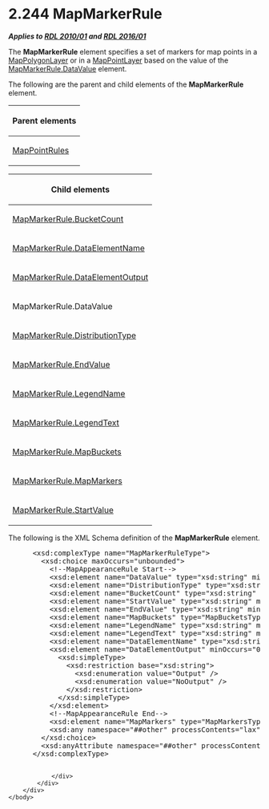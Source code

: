 <html dir="LTR" xmlns:mshelp="http://msdn.microsoft.com/mshelp" xmlns:ddue="http://ddue.schemas.microsoft.com/authoring/2003/5" xmlns:xlink="http://www.w3.org/1999/xlink" xmlns:tool="http://www.microsoft.com/tooltip">
    <head>
        <meta http-equiv="Content-Type" content="text/html; CHARSET=utf-8"></meta>
        <meta name="save" content="history"></meta>
        <title>2.244 MapMarkerRule</title>
        <xml>
            <mshelp:toctitle title="2.244 MapMarkerRule"></mshelp:toctitle>
            <mshelp:rltitle title="[MS-RDL]: MapMarkerRule"></mshelp:rltitle>
            <mshelp:keyword index="A" term="b7f81f81-be65-4bc2-8571-213ed55f2a92"></mshelp:keyword>
            <mshelp:attr name="DCSext.ContentType" value="open specification"></mshelp:attr>
            <mshelp:attr name="AssetID" value="b7f81f81-be65-4bc2-8571-213ed55f2a92"></mshelp:attr>
            <mshelp:attr name="TopicType" value="kbRef"></mshelp:attr>
            <mshelp:attr name="DCSext.Title" value="[MS-RDL]: MapMarkerRule" />
        </xml>
    </head>
    <body>
        <div id="header">
            <h1 class="heading">2.244 MapMarkerRule</h1>
        </div>
        <div id="mainSection">
            <div id="mainBody">
                <div id="allHistory" class="saveHistory"></div>
                <div id="sectionSection0" class="section" name="collapseableSection">
                    

<p><b><i>Applies to </i></b><a href="3428e690-a348-4ec7-8a6a-8efb42d2cdee.htm"><b><i>RDL 2010/01</i></b></a><b><i>
and </i></b><a href="52ce3983-2bfc-4e72-9359-42aaf5fe4509.htm"><b><i>RDL 2016/01</i></b></a></p>

<p>The <b>MapMarkerRule</b> element specifies a set of markers
for map points in a <a href="f54fa273-d9b2-4e49-a896-6001bcda016b.htm">MapPolygonLayer</a>
or in a <a href="aa1875f4-9842-4672-86d6-306ba5a075aa.htm">MapPointLayer</a>
based on the value of the <a href="032181c1-561d-45e1-a933-772b6f3174bc.htm">MapMarkerRule.DataValue</a>
element. </p>

<p>The following are the parent and child elements of the <b>MapMarkerRule</b>
element.</p>

<table>
 <thead>
  <tr>
   <th>
   <p>Parent elements</p>
   </th>
  </tr>
 </thead>
 <tr>
  <td>
  <p><a href="d090d792-6d70-412c-b024-88c08de4d300.htm">MapPointRules</a></p>
  </td>
 </tr>
</table>

<p> </p>

<table>
 <thead>
  <tr>
   <th>
   <p>Child elements</p>
   </th>
  </tr>
 </thead>
 <tr>
  <td>
  <p><a href="b4932a96-8884-4700-9417-3ad95069533e.htm">MapMarkerRule.BucketCount</a></p>
  </td>
 </tr>
 <tr>
  <td>
  <p><a href="b2f1b412-f6ab-4c59-879c-6a92126a12a3.htm">MapMarkerRule.DataElementName</a></p>
  </td>
 </tr>
 <tr>
  <td>
  <p><a href="6e683550-f970-41e4-911f-b3b0ed8acd8d.htm">MapMarkerRule.DataElementOutput</a></p>
  </td>
 </tr>
 <tr>
  <td>
  <p>MapMarkerRule.DataValue</p>
  </td>
 </tr>
 <tr>
  <td>
  <p><a href="b9bcd0f9-9f84-4827-b079-09cf6795e44b.htm">MapMarkerRule.DistributionType</a></p>
  </td>
 </tr>
 <tr>
  <td>
  <p><a href="9aed27a8-cc56-4958-9cbd-5487a24c7bbc.htm">MapMarkerRule.EndValue</a></p>
  </td>
 </tr>
 <tr>
  <td>
  <p><a href="6a8ac508-9f4f-4e35-a87d-c0a995bf4c04.htm">MapMarkerRule.LegendName</a></p>
  </td>
 </tr>
 <tr>
  <td>
  <p><a href="a4bc5a5e-e1cd-4b50-a162-19005a2f70f0.htm">MapMarkerRule.LegendText</a></p>
  </td>
 </tr>
 <tr>
  <td>
  <p><a href="c65e400c-ea10-4670-92cf-ee444ffbeee6.htm">MapMarkerRule.MapBuckets</a></p>
  </td>
 </tr>
 <tr>
  <td>
  <p><a href="71c09173-aa7f-485d-8783-995450321dad.htm">MapMarkerRule.MapMarkers</a></p>
  </td>
 </tr>
 <tr>
  <td>
  <p><a href="2f9a9a39-2f5d-49f3-a56c-87c5d027d0a3.htm">MapMarkerRule.StartValue</a></p>
  </td>
 </tr>
</table>

<p>The following is the XML Schema definition of the <b>MapMarkerRule</b>
element.</p>

<dl>
<dd>
<div><pre> &lt;xsd:complexType name=&quot;MapMarkerRuleType&quot;&gt;
   &lt;xsd:choice maxOccurs=&quot;unbounded&quot;&gt;
     &lt;!--MapAppearanceRule Start--&gt;
     &lt;xsd:element name=&quot;DataValue&quot; type=&quot;xsd:string&quot; minOccurs=&quot;0&quot; /&gt;
     &lt;xsd:element name=&quot;DistributionType&quot; type=&quot;xsd:string&quot; minOccurs=&quot;0&quot; /&gt;
     &lt;xsd:element name=&quot;BucketCount&quot; type=&quot;xsd:string&quot; minOccurs=&quot;0&quot; /&gt;
     &lt;xsd:element name=&quot;StartValue&quot; type=&quot;xsd:string&quot; minOccurs=&quot;0&quot; /&gt;
     &lt;xsd:element name=&quot;EndValue&quot; type=&quot;xsd:string&quot; minOccurs=&quot;0&quot; /&gt;
     &lt;xsd:element name=&quot;MapBuckets&quot; type=&quot;MapBucketsType&quot; minOccurs=&quot;0&quot; /&gt;
     &lt;xsd:element name=&quot;LegendName&quot; type=&quot;xsd:string&quot; minOccurs=&quot;0&quot; /&gt;
     &lt;xsd:element name=&quot;LegendText&quot; type=&quot;xsd:string&quot; minOccurs=&quot;0&quot; /&gt;
     &lt;xsd:element name=&quot;DataElementName&quot; type=&quot;xsd:string&quot; minOccurs=&quot;0&quot; /&gt;
     &lt;xsd:element name=&quot;DataElementOutput&quot; minOccurs=&quot;0&quot;&gt;
       &lt;xsd:simpleType&gt;
         &lt;xsd:restriction base=&quot;xsd:string&quot;&gt;
           &lt;xsd:enumeration value=&quot;Output&quot; /&gt;
           &lt;xsd:enumeration value=&quot;NoOutput&quot; /&gt;
         &lt;/xsd:restriction&gt;
       &lt;/xsd:simpleType&gt;
     &lt;/xsd:element&gt;
     &lt;!--MapAppearanceRule End--&gt;
     &lt;xsd:element name=&quot;MapMarkers&quot; type=&quot;MapMarkersType&quot; minOccurs=&quot;1&quot; /&gt;
     &lt;xsd:any namespace=&quot;##other&quot; processContents=&quot;lax&quot; /&gt;
   &lt;/xsd:choice&gt;
   &lt;xsd:anyAttribute namespace=&quot;##other&quot; processContents=&quot;lax&quot; /&gt;
 &lt;/xsd:complexType&gt;
  
</pre></div>
</dd></dl>


                </div>
            </div>
        </div>
    </body>
</html>
